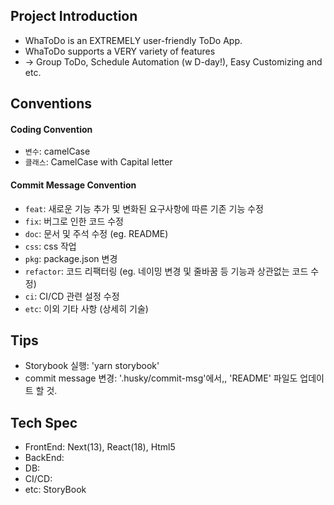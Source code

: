 ## Project Introduction

- WhaToDo is an EXTREMELY user-friendly ToDo App.
- WhaToDo supports a VERY variety of features
- -> Group ToDo, Schedule Automation (w D-day!), Easy Customizing and etc.

## Conventions

#### Coding Convention

- `변수`: camelCase
- `클래스`: CamelCase with Capital letter

#### Commit Message Convention

- `feat`: 새로운 기능 추가 및 변화된 요구사항에 따른 기존 기능 수정
- `fix`: 버그로 인한 코드 수정
- `doc`: 문서 및 주석 수정 (eg. README)
- `css`: css 작업
- `pkg`: package.json 변경
- `refactor`: 코드 리팩터링 (eg. 네이밍 변경 및 줄바꿈 등 기능과 상관없는 코드 수정)
- `ci`: CI/CD 관련 설정 수정
- `etc`: 이외 기타 사항 (상세히 기술)

## Tips

- Storybook 실행: 'yarn storybook'
- commit message 변경: '.husky/commit-msg'에서,, 'README' 파일도 업데이트 할 것.

## Tech Spec

- FrontEnd: Next(13), React(18), Html5
- BackEnd:
- DB:
- CI/CD:
- etc: StoryBook
